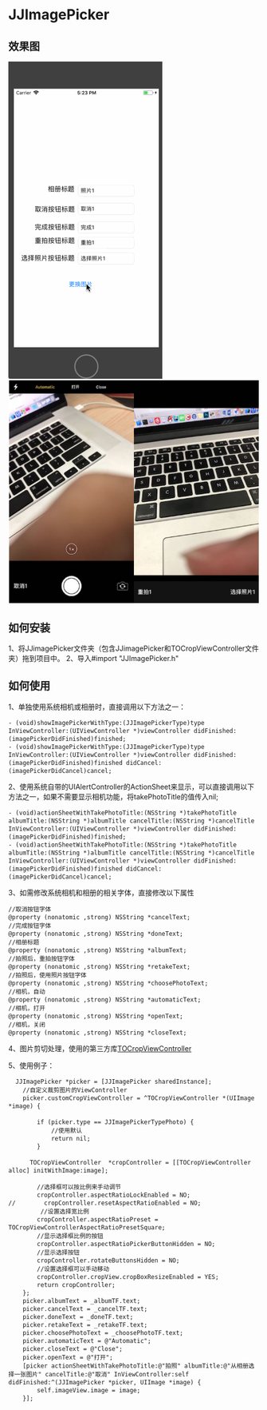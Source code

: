 # JJImagePicker

## 效果图
![image](https://github.com/04zhujunjie/JJImagePicker/blob/master/Screenshot/JJImagePicker.gif)
![image](https://github.com/04zhujunjie/JJImagePicker/blob/master/Screenshot/JJImagePicker-13.png)
## 如何安装
1、将JJimagePicker文件夹（包含JJimagePicker和TOCropViewController文件夹）拖到项目中。
2、导入#import "JJImagePicker.h"
## 如何使用
1、单独使用系统相机或相册时，直接调用以下方法之一：
```
- (void)showImagePickerWithType:(JJImagePickerType)type InViewController:(UIViewController *)viewController didFinished:(imagePickerDidFinished)finished;
- (void)showImagePickerWithType:(JJImagePickerType)type InViewController:(UIViewController *)viewController didFinished:(imagePickerDidFinished)finished didCancel:(imagePickerDidCancel)cancel;
```
2、使用系统自带的UIAlertController的ActionSheet来显示，可以直接调用以下方法之一，如果不需要显示相机功能，将takePhotoTitle的值传入nil;
```
- (void)actionSheetWithTakePhotoTitle:(NSString *)takePhotoTitle  albumTitle:(NSString *)albumTitle cancelTitle:(NSString *)cancelTitle InViewController:(UIViewController *)viewController didFinished:(imagePickerDidFinished)finished;
- (void)actionSheetWithTakePhotoTitle:(NSString *)takePhotoTitle  albumTitle:(NSString *)albumTitle cancelTitle:(NSString *)cancelTitle InViewController:(UIViewController *)viewController didFinished:(imagePickerDidFinished)finished didCancel:(imagePickerDidCancel)cancel;

```
3、如需修改系统相机和相册的相关字体，直接修改以下属性
```
//取消按钮字体
@property (nonatomic ,strong) NSString *cancelText;
//完成按钮字体
@property (nonatomic ,strong) NSString *doneText;
//相册标题
@property (nonatomic ,strong) NSString *albumText;
//拍照后，重拍按钮字体
@property (nonatomic ,strong) NSString *retakeText;
//拍照后，使用照片按钮字体
@property (nonatomic ,strong) NSString *choosePhotoText;
//相机，自动
@property (nonatomic ,strong) NSString *automaticText;
//相机，打开
@property (nonatomic ,strong) NSString *openText;
//相机，关闭
@property (nonatomic ,strong) NSString *closeText;
```
4、图片剪切处理，使用的第三方库[TOCropViewController](https://github.com/TimOliver/TOCropViewController)

5、使用例子：
```
  JJImagePicker *picker = [JJImagePicker sharedInstance];
    //自定义裁剪图片的ViewController
    picker.customCropViewController = ^TOCropViewController *(UIImage *image) {
        
        if (picker.type == JJImagePickerTypePhoto) {
            //使用默认
            return nil;
        }
        
      TOCropViewController  *cropController = [[TOCropViewController alloc] initWithImage:image];
        
        //选择框可以按比例来手动调节
        cropController.aspectRatioLockEnabled = NO;
//        cropController.resetAspectRatioEnabled = NO;
         //设置选择宽比例
        cropController.aspectRatioPreset = TOCropViewControllerAspectRatioPresetSquare;
        //显示选择框比例的按钮
        cropController.aspectRatioPickerButtonHidden = NO;
        //显示选择按钮
        cropController.rotateButtonsHidden = NO;
        //设置选择框可以手动移动
        cropController.cropView.cropBoxResizeEnabled = YES;
        return cropController;
    };
    picker.albumText = _albumTF.text;
    picker.cancelText = _cancelTF.text;
    picker.doneText = _doneTF.text;
    picker.retakeText = _retakeTF.text;
    picker.choosePhotoText = _choosePhotoTF.text;
    picker.automaticText = @"Automatic";
    picker.closeText = @"Close";
    picker.openText = @"打开";
    [picker actionSheetWithTakePhotoTitle:@"拍照" albumTitle:@"从相册选择一张图片" cancelTitle:@"取消" InViewController:self didFinished:^(JJImagePicker *picker, UIImage *image) {
        self.imageView.image = image;
    }];
```

